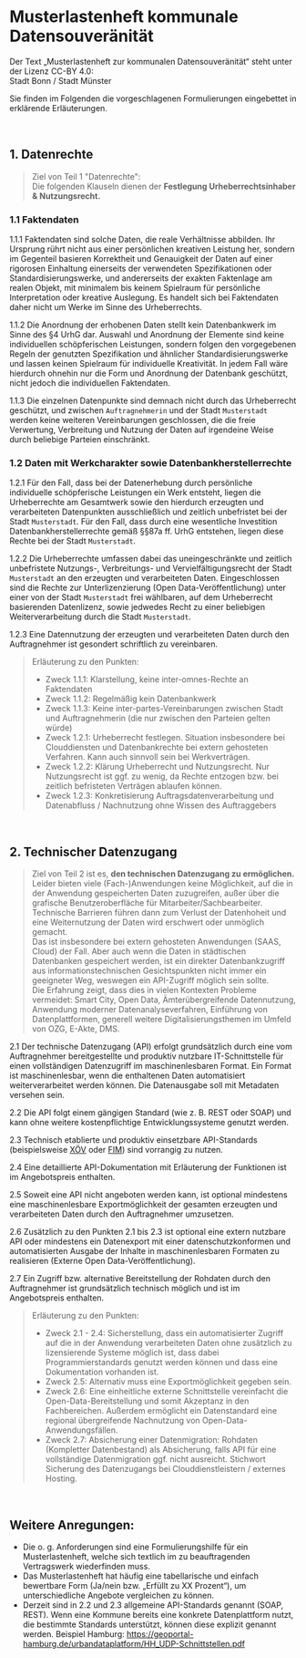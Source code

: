 



# Musterlastenheft kommunale Datensouveränität

Der Text „Musterlastenheft zur kommunalen Datensouveränität“ steht unter der Lizenz CC-BY 4.0:\
Stadt Bonn / Stadt Münster

Sie finden im Folgenden die vorgeschlagenen Formulierungen eingebettet in erklärende Erläuterungen.

<br/>

## 1. Datenrechte

> Ziel von Teil 1 "Datenrechte": \
> Die folgenden Klauseln  dienen der **Festlegung Urheberrechtsinhaber & Nutzungsrecht.**

### 1.1 Faktendaten

1.1.1 Faktendaten sind solche Daten, die reale Verhältnisse abbilden. Ihr Ursprung rührt nicht aus einer persönlichen kreativen Leistung her, sondern im Gegenteil basieren Korrektheit und Genauigkeit der Daten auf einer rigorosen Einhaltung einerseits der verwendeten Spezifikationen oder Standardisierungswerke, und andererseits der exakten Faktenlage am realen Objekt, mit minimalem bis keinem Spielraum für persönliche Interpretation oder kreative Auslegung. Es handelt sich bei Faktendaten daher nicht um Werke im Sinne des Urheberrechts.

1.1.2 Die Anordnung der erhobenen Daten stellt kein Datenbankwerk im Sinne des §4 UrhG dar. Auswahl und Anordnung der Elemente sind keine individuellen schöpferischen Leistungen, sondern folgen den vorgegebenen Regeln der genutzten Spezifikation und ähnlicher Standardisierungswerke und lassen keinen Spielraum für individuelle Kreativität. In jedem Fall wäre hierdurch ohnehin nur die Form und Anordnung der Datenbank geschützt, nicht jedoch die individuellen Faktendaten.

1.1.3 Die einzelnen Datenpunkte sind demnach nicht durch das Urheberrecht geschützt, und zwischen `Auftragnehmerin` und der Stadt `Musterstadt` werden keine weiteren Vereinbarungen geschlossen, die die freie Verwertung, Verbreitung und Nutzung der Daten auf irgendeine Weise durch beliebige Parteien einschränkt.

### 1.2 Daten mit Werkcharakter sowie Datenbankherstellerrechte

1.2.1 Für den Fall, dass bei der Datenerhebung durch persönliche individuelle schöpferische Leistungen ein Werk entsteht, liegen die Urheberrechte am Gesamtwerk sowie den hierdurch erzeugten und verarbeiteten Datenpunkten ausschließlich und zeitlich unbefristet bei der Stadt `Musterstadt`. Für den Fall, dass durch eine wesentliche Investition Datenbankherstellerrechte gemäß §§87a ff. UrhG entstehen, liegen diese Rechte bei der Stadt `Musterstadt`.

1.2.2 Die Urheberrechte umfassen dabei das uneingeschränkte und zeitlich unbefristete Nutzungs-, Verbreitungs- und Vervielfältigungsrecht der Stadt `Musterstadt` an den erzeugten und verarbeiteten Daten. Eingeschlossen sind die Rechte zur Unterlizenzierung (Open Data-Veröffentlichung) unter einer von der Stadt `Musterstadt` frei wählbaren, auf dem Urheberrecht basierenden Datenlizenz, sowie jedwedes Recht zu einer beliebigen Weiterverarbeitung durch die Stadt `Musterstadt`.

1.2.3 Eine Datennutzung der erzeugten und verarbeiteten Daten durch den Auftragnehmer ist gesondert schriftlich zu vereinbaren.


> Erläuterung zu den Punkten:
> * Zweck 1.1.1: Klarstellung, keine inter-omnes-Rechte an Faktendaten
> * Zweck 1.1.2: Regelmäßig kein Datenbankwerk
> * Zweck 1.1.3: Keine inter-partes-Vereinbarungen zwischen Stadt und Auftragnehmerin (die nur zwischen den Parteien gelten würde)
> * Zweck 1.2.1: Urheberrecht festlegen. Situation insbesondere bei Clouddiensten und Datenbankrechte bei extern gehosteten Verfahren. Kann auch sinnvoll sein bei Werkverträgen.
> * Zweck 1.2.2: Klärung Urheberrecht und Nutzungsrecht. Nur Nutzungsrecht ist ggf. zu wenig, da Rechte entzogen bzw. bei zeitlich befristeten Verträgen ablaufen können.
> * Zweck 1.2.3: Konkretisierung Auftragsdatenverarbeitung und Datenabfluss / Nachnutzung ohne Wissen des Auftraggebers


 <br/>

## 2. Technischer Datenzugang

> Ziel von Teil 2 ist es, **den technischen Datenzugang zu ermöglichen.**\
> Leider bieten viele (Fach-)Anwendungen keine Möglichkeit, auf die in der Anwendung gespeicherten Daten zuzugreifen, außer über die grafische Benutzeroberfläche für Mitarbeiter/Sachbearbeiter.\
> Technische Barrieren führen dann zum Verlust der Datenhoheit und eine Weiternutzung der Daten wird erschwert oder unmöglich gemacht. \
> Das ist insbesondere bei extern gehosteten Anwendungen (SAAS, Cloud) der Fall. Aber auch wenn die Daten in städtischen Datenbanken gespeichert werden, ist ein direkter Datenbankzugriff aus informationstechnischen Gesichtspunkten nicht immer ein geeigneter Weg, weswegen ein API-Zugriff möglich sein sollte. \
> Die Erfahrung zeigt, dass dies in vielen Kontexten Probleme vermeidet: Smart City, Open Data, Ämterübergreifende Datennutzung, Anwendung moderner Datenanalyseverfahren, Einführung von Datenplattformen, generell weitere Digitalisierungsthemen im Umfeld von OZG, E-Akte, DMS.


2.1 Der technische Datenzugang (API) erfolgt grundsätzlich durch eine vom Auftragnehmer bereitgestellte und produktiv nutzbare IT-Schnittstelle für einen vollständigen Datenzugriff im maschinenlesbaren Format. Ein Format ist maschinenlesbar, wenn die enthaltenen Daten automatisiert weiterverarbeitet werden können. Die Datenausgabe soll mit Metadaten versehen sein.

2.2 Die API folgt einem gängigen Standard (wie z. B. REST oder SOAP) und kann ohne weitere kostenpflichtige Entwicklungssysteme genutzt werden.

2.3 Technisch etablierte und produktiv einsetzbare API-Standards (beispielsweise [XÖV](https://www.xoev.de/) oder [FIM](https://fimportal.de/)) sind vorrangig zu nutzen.

2.4 Eine detaillierte API-Dokumentation mit Erläuterung der Funktionen ist im Angebotspreis enthalten.

2.5 Soweit eine API nicht angeboten werden kann, ist optional mindestens eine maschinenlesbare Exportmöglichkeit der gesamten erzeugten und verarbeiteten Daten durch den Auftragnehmer umzusetzen.

2.6 Zusätzlich zu den Punkten 2.1 bis 2.3 ist optional eine extern nutzbare API oder mindestens ein Datenexport mit einer datenschutzkonformen und automatisierten Ausgabe der Inhalte in maschinenlesbaren Formaten zu realisieren (Externe Open Data-Veröffentlichung).

2.7 Ein Zugriff bzw. alternative Bereitstellung der Rohdaten durch den Auftragnehmer ist grundsätzlich technisch möglich und ist im Angebotspreis enthalten.


> Erläuterung zu den Punkten:
> * Zweck 2.1 - 2.4: Sicherstellung, dass ein automatisierter Zugriff auf die in der Anwendung verarbeiteten Daten ohne zusätzlich zu lizensierende Systeme möglich ist, dass dabei Programmierstandards genutzt werden können und dass eine Dokumentation vorhanden ist.
> * Zweck 2.5: Alternativ muss eine Exportmöglichkeit gegeben sein.
> * Zweck 2.6: Eine einheitliche externe Schnittstelle vereinfacht die Open-Data-Bereitstellung und somit Akzeptanz in den Fachbereichen. Außerdem ermöglicht ein Datenstandard eine regional übergreifende Nachnutzung von Open-Data-Anwendungsfällen.
> * Zweck 2.7: Absicherung einer Datenmigration: Rohdaten (Kompletter Datenbestand) als Absicherung, falls API für eine vollständige Datenmigration ggf. nicht ausreicht. Stichwort Sicherung des Datenzugangs bei Clouddienstleistern / externes Hosting.

<br/>

## Weitere Anregungen:

* Die o. g. Anforderungen sind eine Formulierungshilfe für ein Musterlastenheft, welche sich textlich im zu beauftragenden Vertragswerk wiederfinden muss.
* Das Musterlastenheft hat häufig eine tabellarische und einfach bewertbare Form (Ja/nein bzw. „Erfüllt zu XX Prozent“), um unterschiedliche Angebote vergleichen zu können.
* Derzeit sind in 2.2 und 2.3 allgemeine API-Standards genannt (SOAP, REST). Wenn eine Kommune bereits eine konkrete Datenplattform nutzt, die bestimmte Standards unterstützt, können diese explizit genannt werden. Beispiel Hamburg: https://geoportal-hamburg.de/urbandataplatform/HH_UDP-Schnittstellen.pdf

